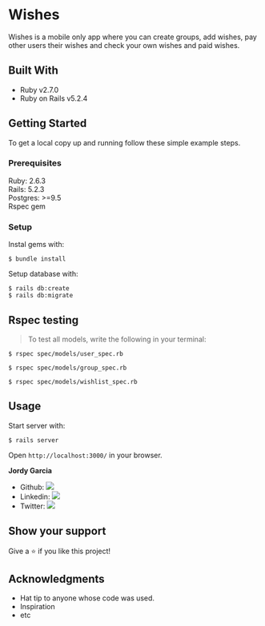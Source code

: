 # Wishes

Wishes is a mobile only app where you can create groups, add wishes, pay other users their wishes and check your own wishes and paid wishes.

## Built With

- Ruby v2.7.0
- Ruby on Rails v5.2.4

## Getting Started

To get a local copy up and running follow these simple example steps.

### Prerequisites

Ruby: 2.6.3  
Rails: 5.2.3  
Postgres: >=9.5  
Rspec gem

### Setup

Instal gems with:

```
$ bundle install
```

Setup database with:

```
$ rails db:create
$ rails db:migrate
```

## Rspec testing

> To test all models, write the following in your terminal:

```
$ rspec spec/models/user_spec.rb
```

```
$ rspec spec/models/group_spec.rb
```

```
$ rspec spec/models/wishlist_spec.rb
```

## Usage

Start server with:

```
$ rails server
```

Open `http://localhost:3000/` in your browser.

**Jordy Garcia**

- Github: [![](https://img.shields.io/badge/GitHub-100000?style=for-the-badge&logo=github&logoColor=white)](https://github.com/garciajordy/)
- Linkedin: [![](https://img.shields.io/badge/LinkedIn-0077B5?style=for-the-badge&logo=linkedin&logoColor=white)](https://www.linkedin.com/in/jordygarcia/)
- Twitter: [![](https://img.shields.io/badge/Twitter-1DA1F2?style=for-the-badge&logo=twitter&logoColor=white)](https://twitter.com/JordyGarcia1994)

## Show your support

Give a ⭐️ if you like this project!

## Acknowledgments

- Hat tip to anyone whose code was used.
- Inspiration
- etc

